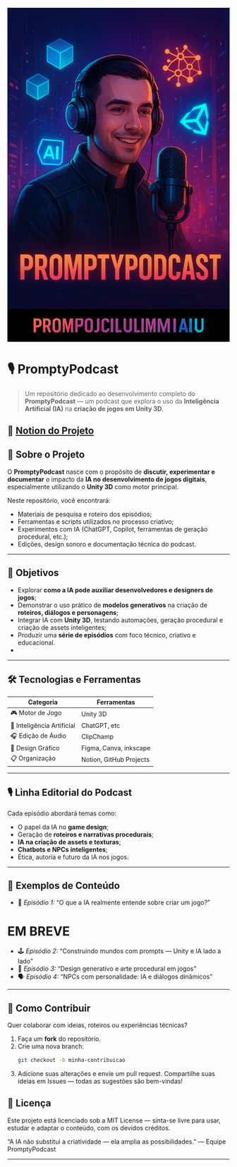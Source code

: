 ![Podcaster](https://github.com/1LeoAlves/PromptyPodcast/blob/main/Assets/capa.png)

# 🎙️ PromptyPodcast

> Um repositório dedicado ao desenvolvimento completo do **PromptyPodcast** — um podcast que explora o uso da **Inteligência Artificial (IA)** na **criação de jogos em Unity 3D**.

🔗 [Notion do Projeto](https://www.notion.so/PP-PromptyPodcast-280f2662661d81f89b5dd89715e24775?source=copy_link)
---

## 🧠 Sobre o Projeto

O **PromptyPodcast** nasce com o propósito de **discutir, experimentar e documentar** o impacto da **IA no desenvolvimento de jogos digitais**, especialmente utilizando o **Unity 3D** como motor principal.

Neste repositório, você encontrará:

- Materiais de pesquisa e roteiro dos episódios;  
- Ferramentas e scripts utilizados no processo criativo;  
- Experimentos com IA (ChatGPT, Copilot, ferramentas de geração procedural, etc.);  
- Edições, design sonoro e documentação técnica do podcast.

---

## 🎯 Objetivos

- Explorar **como a IA pode auxiliar desenvolvedores e designers de jogos**;  
- Demonstrar o uso prático de **modelos generativos** na criação de **roteiros, diálogos e personagens**;  
- Integrar IA com **Unity 3D**, testando automações, geração procedural e criação de assets inteligentes;  
- Produzir uma **série de episódios** com foco técnico, criativo e educacional.
- 
---

## 🛠️ Tecnologias e Ferramentas

| Categoria              | Ferramentas |
|------------------------|-------------|
| 🎮 Motor de Jogo       | Unity 3D |
| 🤖 Inteligência Artificial | ChatGPT, etc |
| 🎧 Edição de Áudio      | ClipChamp |
| 🎨 Design Gráfico       | Figma, Canva, inkscape |
| 📋 Organização          | Notion, GitHub Projects |

---

## 🎙️ Linha Editorial do Podcast

Cada episódio abordará temas como:

- O papel da IA no **game design**;  
- Geração de **roteiros e narrativas procedurais**;  
- **IA na criação de assets e texturas**;  
- **Chatbots e NPCs inteligentes**;  
- Ética, autoria e futuro da IA nos jogos.

---

## 🤖 Exemplos de Conteúdo

- 🧩 *Episódio 1:* “O que a IA realmente entende sobre criar um jogo?”
# EM BREVE
- 🕹️ *Episódio 2:* “Construindo mundos com prompts — Unity e IA lado a lado”  
- 🎨 *Episódio 3:* “Design generativo e arte procedural em jogos”  
- 🗣️ *Episódio 4:* “NPCs com personalidade: IA e diálogos dinâmicos”

---

## 📢 Como Contribuir

Quer colaborar com ideias, roteiros ou experiências técnicas?

1. Faça um **fork** do repositório.  
2. Crie uma nova branch:  
   ```bash
   git checkout -b minha-contribuicao
3. Adicione suas alterações e envie um pull request.
Compartilhe suas ideias em Issues — todas as sugestões são bem-vindas!

## 🧾 Licença

Este projeto está licenciado sob a MIT License — sinta-se livre para usar, estudar e adaptar o conteúdo, com os devidos créditos.

“A IA não substitui a criatividade — ela amplia as possibilidades.”
— Equipe PromptyPodcast


---
